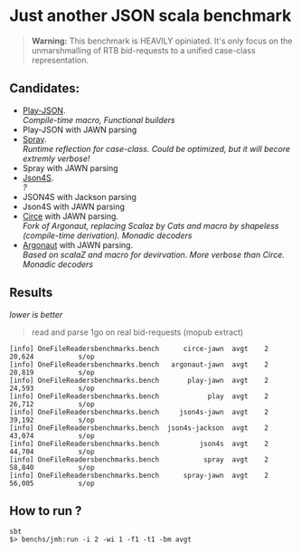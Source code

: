 # Just another JSON scala benchmark

 

> **Warning:** This benchmark is HEAVILY opiniated. It's only focus on the unmarshmalling of RTB bid-requests to a unified case-class representation.

## Candidates:

* [Play-JSON](https://github.com/studiodev/json-bidrequests-benchmark-scala/blob/master/parsers/play/src/main/scala/PlayReader.scala#L36). <br/>_Compile-time macro, Functional builders_
* Play-JSON with JAWN parsing
* [Spray](https://github.com/studiodev/json-bidrequests-benchmark-scala/blob/master/parsers/spray/src/main/scala/SprayReader.scala).<br/>_Runtime reflection for case-class. Could be optimized, but it will becore extremly verbose!_
* Spray with JAWN parsing
* [Json4S](https://github.com/studiodev/json-bidrequests-benchmark-scala/blob/master/parsers/json4s/src/main/scala/Json4sReader.scala).<br/>_?_
* JSON4S with Jackson parsing
* Json4S with JAWN parsing
* [Circe](https://github.com/studiodev/json-bidrequests-benchmark-scala/blob/master/parsers/circe/src/main/scala/CirceReader.scala) with JAWN parsing.<br/>_Fork of Argonaut, replacing Scalaz by Cats and macro by shapeless (compile-time derivation). Monadic decoders_
* [Argonaut](https://github.com/studiodev/json-bidrequests-benchmark-scala/blob/master/parsers/argonaut/src/main/scala/ArgonautReader.scala) with JAWN parsing.<br/>_Based on scalaZ and macro for devirvation. More verbose than Circe. Monadic decoders_

## Results

_lower is better_

> read and parse 1go on real bid-requests (mopub extract)

```
[info] OneFileReadersbenchmarks.bench      circe-jawn  avgt    2  20,624           s/op
[info] OneFileReadersbenchmarks.bench   argonaut-jawn  avgt    2  20,819           s/op
[info] OneFileReadersbenchmarks.bench       play-jawn  avgt    2  24,593           s/op
[info] OneFileReadersbenchmarks.bench            play  avgt    2  26,712           s/op
[info] OneFileReadersbenchmarks.bench     json4s-jawn  avgt    2  39,192           s/op
[info] OneFileReadersbenchmarks.bench  json4s-jackson  avgt    2  43,074           s/op
[info] OneFileReadersbenchmarks.bench          json4s  avgt    2  44,704           s/op
[info] OneFileReadersbenchmarks.bench           spray  avgt    2  58,840           s/op
[info] OneFileReadersbenchmarks.bench      spray-jawn  avgt    2  56,005           s/op
```

## How to run ?

```
sbt
$> benchs/jmh:run -i 2 -wi 1 -f1 -t1 -bm avgt
```

